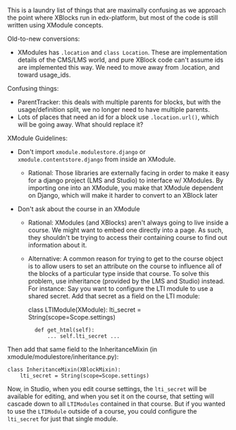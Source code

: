 This is a laundry list of things that are maximally confusing as we approach the point where XBlocks run in edx-platform, but most of the code is still written using XModule concepts.

Old-to-new conversions:

- XModules has `.location` and `class Location`.  These are implementation details of the CMS/LMS world, and pure XBlock code can't assume ids are implemented this way.  We need to move away from .location, and toward usage_ids.

Confusing things:

- ParentTracker: this deals with multiple parents for blocks, but with the usage/definition split, we no longer need to have multiple parents. 
- Lots of places that need an id for a block use `.location.url()`, which will be going away.  What should replace it?
 
XModule Guidelines:

* Don't import `xmodule.modulestore.django` or `xmodule.contentstore.django` from inside an XModule.
    * Rational: Those libraries are externally facing in order to make it easy for a django project (LMS and Studio) to interface w/ XModules. By importing one into an XModule, you make that XModule dependent on Django, which will make it harder to convert to an XBlock later

* Don't ask about the course in an XModule
    * Rational: XModules (and XBlocks) aren't always going to live inside a course. We might want to embed one directly into a page. As such, they shouldn't be trying to access their containing course to find out information about it.
    * Alternative: A common reason for trying to get to the course object is to allow users to set an attribute on the course to influence all of the blocks of a particular type inside that course. To solve this problem, use inheritance (provided by the LMS and Studio) instead. For instance: Say you want to configure the LTI module to use a shared secret. Add that secret as a field on the LTI module:

        class LTIModule(XModule):
            lti_secret = String(scope=Scope.settings)
        
            def get_html(self):
                ... self.lti_secret ...
            
Then add that same field to the InheritanceMixin (in xmodule/modulestore/inheritance.py):

    class InheritanceMixin(XBlockMixin):
        lti_secret = String(scope=Scope.settings)

Now, in Studio, when you edit course settings, the `lti_secret` will be available for editing, and when you set it on the course, that setting will cascade down to all `LTIModules` contained in that course. But if you wanted to use the `LTIModule` outside of a course, you could configure the `lti_secret` for just that single module.